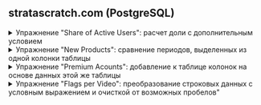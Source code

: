 ## stratascratch.com (PostgreSQL)
<details>
<summary>Упражнение "Share of Active Users": расчет доли с дополнительным условием</summary>
ID 2005<br>
<p>Output share of US users that are active. Active users are the ones with an "open" status in the table.</p>
<p>Выведите долю активных пользователей в США. Активные пользователи - это те, у кого в таблице статус "open".</p>
Table: fb_active_users<br>
user_id: int<br>
name: varchar<br>
status: varchar<br>
country: varchar

 **Solution**
```sql
-- Чтобы формула "заработала" нужно поривести одно из значений к numeric.
-- Вариант 1.

-- Использование условного выражения
SELECT
round(count(CASE WHEN status = 'open' THEN 1 ELSE NULL END) / count(user_id)::numeric, 1)  AS active_users_share
FROM fb_active_users;
```

```sql
-- Вариант 2.
-- Использование агрегатного выражения

SELECT
round(count(status) FILTER (WHERE status = 'open' ) / count(user_id)::numeric, 1) AS active_users_share
FROM fb_active_users;

```

 **Output**
 
|active_users_share|
|---|
|0.5|

</details>
<details>
<summary>Упражнение "New Products": сравнение периодов, выделенных из одной колонки таблицы</summary>
ID 10318<br>
<p>You are given a table of product launches by company by year. Write a query to count the net difference between the number of products companies launched in 2020 with the number of products companies launched in the previous year. Output the name of the companies and a net difference of net products released for 2020 compared to the previous year.</p>
<p>Вам предоставляется таблица запусков продуктов компаниями по годам. Напишите запрос, чтобы подсчитать чистую разницу между количеством продуктов, запущенных компаниями в 2020 году, и количеством продуктов, запущенных компаниями в предыдущем году. Выведите названия компаний и разницу в количестве продуктов, выпущенных за 2020 год, по сравнению с предыдущим годом.</p>

Table: car_launches</br>
year: int</br>
company_name: varchar</br>
product_name: varchar

 **Solution**
```sql
-- Вариант 1

WITH prod_2020 AS  --  products launched in 2020
(
SELECT  company_name, count(product_name) AS launched_2020
    FROM car_launches
    WHERE year = 2020
    GROUP BY company_name
),
prod_2019 AS --  products launched in 2019
(
SELECT  company_name, count(product_name) AS launched_2019
    FROM car_launches
    WHERE year = 2020 - 1
    GROUP BY company_name
)
SELECT  prod_2020.company_name, launched_2020 - launched_2019 AS net_products
    FROM prod_2020
    JOIN prod_2019 ON prod_2020.company_name = prod_2019.company_name
    ORDER BY prod_2020.company_name;

```

```sql
-- Вариант 2

SELECT prod_2020.company_name, count(DISTINCT prod_2020.product_name) - count(DISTINCT prod_2019.product_name) AS net_products
    FROM 
       (SELECT  company_name, product_name, year
        FROM car_launches
        WHERE year = 2020) AS prod_2020
    JOIN 
       ( SELECT  company_name, product_name, year
        FROM car_launches
        WHERE year = 2020 - 1) AS prod_2019
    ON prod_2020.company_name = prod_2019. company_name
    GROUP BY prod_2020.company_name
    ORDER BY company_name;

```
 **Output**
 
|company_name|net_products|
|---|---:|
|Chevrolet|2|
|Ford|-1|
Honda|-3|
|Jeep|1|
|Toyota|-1|

</details>
<details>
<summary>Упражнение "Premium Acounts": добавление к таблице колонок на основе данных этой же таблицы</summary>
ID 2097<br>
<p>You are given a dataset that provides the number of active users per day per premium account. 
A premium account will have an entry for every day that it’s premium. However, a premium account may be temporarily discounted and considered not paid, this is indicated by a value of 0 in the final_price column for a certain day. 
Find out how many premium accounts that are paid on any given day are still premium and paid 7 days later.</p>

<p>Output the date, the number of premium and paid accounts on that day, and the number of how many of these accounts are still premium and paid 7 days later. 
Since you are only given data for a 14 days period, only include the first 7 available dates in your output.</p>

Table: premium_accounts_by_day<br>
account_id: varchar<br>
entry_date: datetime<br>
users_visited_7d: int<br>
final_price: int<br>
plan_size: int

 **Solution**
```sql
-- Чтобы получить для решения две колонки, таблица объединяется сама с собой.
-- Далее отбираются нужные строки, которые агрегируются по дате.

SELECT 
	a.entry_date, 
	count(a.account_id) AS premium_paid_accounts,
	count(b.account_id) AS premium_paid_accounts_after_7d
FROM premium_accounts_by_day AS a
LEFT JOIN premium_accounts_by_day AS b ON a.account_id = b.account_id
AND b.final_price > 0
AND date_part('day', b.entry_date::timestamp - a.entry_date::timestamp) = 7
WHERE a.final_price > 0
GROUP BY a.entry_date
ORDER BY a.entry_date
LIMIT 7;

```
 **Output**
 
entry_date|premium_paid_accounts|premium_paid_accounts_after_7d|
|---|---:|---:|
2022-02-07|2|2|
2022-02-08|3|2|
2022-02-09|3|2|
2022-02-10|4|3|
2022-02-11|4|1|
2022-02-12|3|2|
2022-02-13|3|1|

</details>
<details>
<summary>Упражнение "Flags per Video": преобразование строковых данных с условным выражением и очисткой от возможных пробелов"</summary>
ID 2102<br>
<p>For each video, find how many unique users flagged it. A unique user can be identified using the combination of their first name and last name. Do not consider rows in which there is no flag ID.</p>
<p>Для каждого видео найдите, сколько уникальных пользователей отметили его. Уникального пользователя можно идентифицировать, используя комбинацию его имени и фамилии. Не рассматривайте строки, в которых нет идентификатора флага.</p>

Table: user_flags<br>
user_firstname: varchar<br>
user_lastname: varchar<br>
video_id: varchar<br>
flag_id: varchar

 **Solution**
```sql
-- Функция concat объединяет строки для формирования id. 
-- Условное выцражение COALESCE возвращает пустую строку, если нет имени или фамилии.
-- Функция trim удаляет пробелы слева и справа.

SELECT 
	video_id,
	count(DISTINCT concat(COALESCE(trim(FROM user_firstname), ''), COALESCE(trim(FROM user_lastname), ''))) num_unique_users
FROM user_flags
WHERE flag_id IS NOT NULL -- Отфильтровываем пользователей без флага
GROUP BY video_id;
```

 **Output**
 
|video_id|num_unique_users|
|:---|---:|
|5qap5aO4i9A|2|
|Ct6BUPvE2sM|2|
|dQw4w9WgXcQ|5|
|jNQXAC9IVRw|3|
|y6120QOlsfU|5|

</details>
